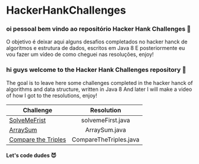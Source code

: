# HackerHankChallenges

### oi pessoal bem vindo ao repositório Hacker Hank Challenges :tada:
 O objetivo é deixar aqui alguns desafios completados no hacker hanck de algoritmos e estrutura de dados, escritos em Java 8
 E posteriormente eu vou fazer um vídeo de como cheguei nas resoluções, enjoy!
 
 
### hi guys welcome to the Hacker Hank Challenges repository :tada:
 The goal is to leave here some challenges completed in the hacker hanck of algorithms and data structure, written in Java 8
 And later I will make a video of how I got to the resolutions, enjoy!
 
 
 | Challenge     | Resolution      
| ------------- |:-------------:| 
| [SolveMeFrist](https://www.hackerrank.com/challenges/simple-array-sum/problem)     | solvemeFirst.java| 
|  [ArraySum](https://www.hackerrank.com/challenges/simple-array-sum/problem)        | ArraySum.java    |  
|  [Compare the Triples](https://www.hackerrank.com/challenges/compare-the-triplets/problem?h_r=next-challenge&h_v=zen)        | CompareTheTriples.java |  




#### Let's code dudes :smiling_imp:	
